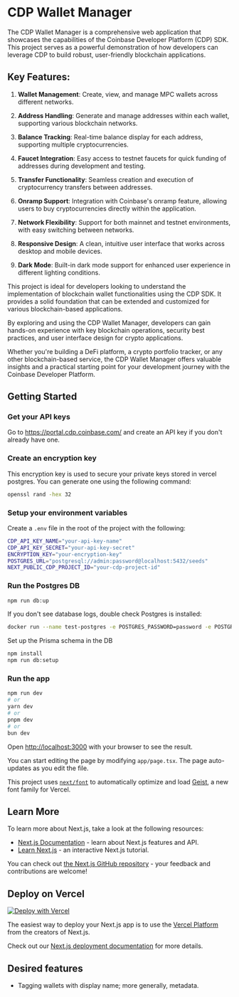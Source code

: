 # CDP Wallet Manager

The CDP Wallet Manager is a comprehensive web application that showcases the capabilities of the Coinbase Developer Platform (CDP) SDK. This project serves as a powerful demonstration of how developers can leverage CDP to build robust, user-friendly blockchain applications.

## Key Features:

1. **Wallet Management**: Create, view, and manage MPC wallets across different networks.

2. **Address Handling**: Generate and manage addresses within each wallet, supporting various blockchain networks.

3. **Balance Tracking**: Real-time balance display for each address, supporting multiple cryptocurrencies.

4. **Faucet Integration**: Easy access to testnet faucets for quick funding of addresses during development and testing.

5. **Transfer Functionality**: Seamless creation and execution of cryptocurrency transfers between addresses.

6. **Onramp Support**: Integration with Coinbase's onramp feature, allowing users to buy cryptocurrencies directly within the application.

7. **Network Flexibility**: Support for both mainnet and testnet environments, with easy switching between networks.

8. **Responsive Design**: A clean, intuitive user interface that works across desktop and mobile devices.

9. **Dark Mode**: Built-in dark mode support for enhanced user experience in different lighting conditions.

This project is ideal for developers looking to understand the implementation of blockchain wallet functionalities using the CDP SDK. It provides a solid foundation that can be extended and customized for various blockchain-based applications.

By exploring and using the CDP Wallet Manager, developers can gain hands-on experience with key blockchain operations, security best practices, and user interface design for crypto applications.

Whether you're building a DeFi platform, a crypto portfolio tracker, or any other blockchain-based service, the CDP Wallet Manager offers valuable insights and a practical starting point for your development journey with the Coinbase Developer Platform.

## Getting Started
### Get your API keys
Go to https://portal.cdp.coinbase.com/ and create an API key if you don't already have one.

### Create an encryption key

This encryption key is used to secure your private keys stored in vercel postgres. You can generate one using the following command:

```bash
openssl rand -hex 32
```

### Setup your environment variables

Create a `.env` file in the root of the project with the following:

```bash
CDP_API_KEY_NAME="your-api-key-name"
CDP_API_KEY_SECRET="your-api-key-secret"
ENCRYPTION_KEY="your-encryption-key"
POSTGRES_URL="postgresql://admin:password@localhost:5432/seeds"
NEXT_PUBLIC_CDP_PROJECT_ID="your-cdp-project-id"
```

### Run the Postgres DB

```bash
npm run db:up
```

If you don't see database logs, double check Postgres is installed:

```bash
docker run --name test-postgres -e POSTGRES_PASSWORD=password -e POSTGRES_DB=seeds -e POSTGRES_USER=admin -p 5432:5432 postgres:14
```

Set up the Prisma schema in the DB

```bash
npm install
npm run db:setup
```

### Run the app

```bash
npm run dev
# or
yarn dev
# or
pnpm dev
# or
bun dev
```

Open [http://localhost:3000](http://localhost:3000) with your browser to see the result.

You can start editing the page by modifying `app/page.tsx`. The page auto-updates as you edit the file.

This project uses [`next/font`](https://nextjs.org/docs/app/building-your-application/optimizing/fonts) to automatically optimize and load [Geist](https://vercel.com/font), a new font family for Vercel.

## Learn More

To learn more about Next.js, take a look at the following resources:

- [Next.js Documentation](https://nextjs.org/docs) - learn about Next.js features and API.
- [Learn Next.js](https://nextjs.org/learn) - an interactive Next.js tutorial.

You can check out [the Next.js GitHub repository](https://github.com/vercel/next.js) - your feedback and contributions are welcome!

## Deploy on Vercel

[![Deploy with Vercel](https://vercel.com/button)](https://vercel.com/new/clone?repository-url=https%3A%2F%2Fgithub.com%2Fcoinbase%2Fcdp-wallet-manager&env=CDP_API_KEY_NAME,CDP_API_KEY_SECRET,NEXT_PUBLIC_CDP_PROJECT_ID,ENCRYPTION_KEY&envDescription=Download%20CDP%20API%20key%20name%2C%20secret%2C%20project%20ID%20from%20CDP%20portal)

The easiest way to deploy your Next.js app is to use the [Vercel Platform](https://vercel.com/new?utm_medium=default-template&filter=next.js&utm_source=create-next-app&utm_campaign=create-next-app-readme) from the creators of Next.js.

Check out our [Next.js deployment documentation](https://nextjs.org/docs/app/building-your-application/deploying) for more details.

## Desired features 
- Tagging wallets with display name; more generally, metadata.
